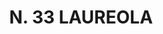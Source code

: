 ---
title: "N. 33 LAUREOLA"
plant-name: "N. 33"
plant-number: "033"
plant-xml: "/assets/xml/plant033.xml"
plant-img1: "/assets/img/plant033_verso.jpg"
plant-img2: "/assets/img/plant033.jpg"
plant-title: "N. 33 LAUREOLA"
plant-taxon-link: "http://www.worldfloraonline.org/taxon/wfo-0000637701"
plant-taxon-content: "[Daphne Laureola L.]"
layout: single-xml
---